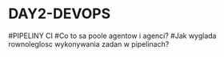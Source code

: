 # DAY2-DEVOPS

#PIPELINY CI
#Co to sa poole agentow i agenci?
#Jak wyglada rownoleglosc wykonywania zadan w pipelinach?
